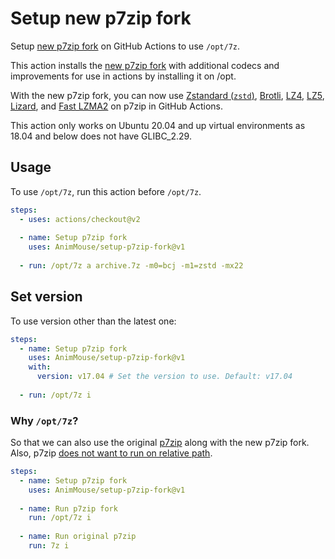 # Setup new p7zip fork
Setup [new p7zip fork](https://github.com/jinfeihan57/p7zip) on GitHub Actions to use `/opt/7z`.

This action installs the [new p7zip fork](https://github.com/jinfeihan57/p7zip) with additional codecs and improvements for use in actions by installing it on /opt.

With the new p7zip fork, you can now use [Zstandard (`zstd`)](https://github.com/facebook/zstd/), [Brotli](https://github.com/google/brotli/), [LZ4](https://github.com/lz4/lz4/), [LZ5](https://github.com/inikep/lz5/), [Lizard](https://github.com/inikep/lizard/), and [Fast LZMA2](https://github.com/conor42/fast-lzma2) on p7zip in GitHub Actions. 

This action only works on Ubuntu 20.04 and up virtual environments as 18.04 and below does not have GLIBC_2.29.

## Usage
To use `/opt/7z`, run this action before `/opt/7z`.

```yml
steps:
  - uses: actions/checkout@v2
    
  - name: Setup p7zip fork
    uses: AnimMouse/setup-p7zip-fork@v1
    
  - run: /opt/7z a archive.7z -m0=bcj -m1=zstd -mx22
```

## Set version
To use version other than the latest one:

```yml
steps:
  - name: Setup p7zip fork
    uses: AnimMouse/setup-p7zip-fork@v1
    with:
      version: v17.04 # Set the version to use. Default: v17.04
      
  - run: /opt/7z i
```

### Why `/opt/7z`?
So that we can also use the original [p7zip](https://sourceforge.net/projects/p7zip/) along with the new p7zip fork.\
Also, p7zip [does not want to run on relative path](https://sourceforge.net/p/p7zip/discussion/383044/thread/5e4085ab/).

```yml
steps:
  - name: Setup p7zip fork
    uses: AnimMouse/setup-p7zip-fork@v1
    
  - name: Run p7zip fork
    run: /opt/7z i
    
  - name: Run original p7zip
    run: 7z i
```